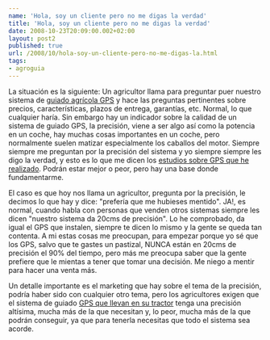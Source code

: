 ```yaml
---
name: 'Hola, soy un cliente pero no me digas la verdad'
title: 'Hola, soy un cliente pero no me digas la verdad'
date: 2008-10-23T20:09:00.002+02:00
layout: post2
published: true
url: /2008/10/hola-soy-un-cliente-pero-no-me-digas-la.html
tags: 
- agroguia
---
```


La situación es la siguiente: Un agricultor llama para preguntar puer nuestro sistema de [guiado agrícola GPS](http://www.agroguia.es/blog/wordpress/gps-agricola/) y hace las preguntas pertinentes sobre precios, características, plazos de entrega, garantías, etc. Normal, lo que cualquier haría. Sin embargo hay un indicador sobre la calidad de un sistema de guiado GPS, la precisión, viene a ser algo así como la potencia en un coche, hay muchas cosas importantes en un coche, pero normalmente suelen matizar especialmente los caballos del motor. Siempre siempre me preguntan por la precisión del sistema y yo siempre siempre les digo la verdad, y esto es lo que me dicen los [estudios sobre GPS que he realizado](http://www.agroguia.es/blog/wordpress/2008/02/04/%C2%BFcuanto-me-tengo-que-gastar-en-un-gps/). Podrán estar mejor o peor, pero hay una base donde fundamentarme.  
  
El caso es que hoy nos llama un agricultor, pregunta por la precisión, le decimos lo que hay y dice: "prefería que me hubieses mentido". JA!, es normal, cuando habla con personas que venden otros sistemas siempre les dicen "nuestro sistema da 20cms de precisión". Lo he comprobado, da igual el GPS que instalen, siempre te dicen lo mismo y la gente se queda tan contenta. A mi estas cosas me preocupan, para empezar porque yo sé que los GPS, salvo que te gastes un pastizal, NUNCA están en 20cms de precisión el 90% del tiempo, pero más me preocupa saber que la gente prefiere que le mientas a tener que tomar una decisión. Me niego a mentir para hacer una venta más.  
  
Un detalle importante es el marketing que hay sobre el tema de la precisión, podría haber sido con cualquier otro tema, pero los agricultores exigen que el sistema de guiado [GPS que llevan en su tractor](http://www.agroguia.es/blog/wordpress/2008/09/22/%C2%BFse-puede-cambiar-agroguia-de-tractor-facilmente/) tenga una precisión altísima, mucha más de la que necesitan y, lo peor, mucha más de la que podrán conseguir, ya que para tenerla necesitas que todo el sistema sea acorde.
